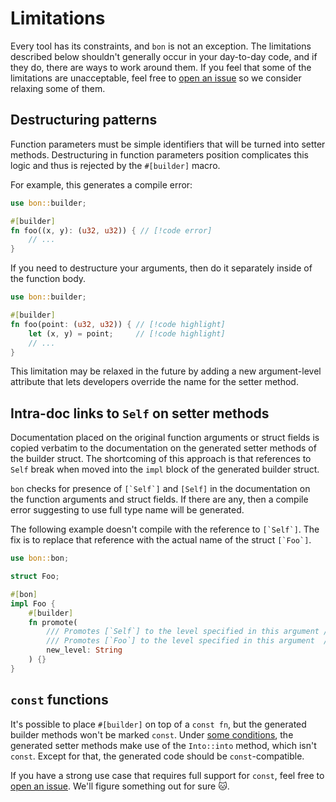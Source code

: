 # Limitations

Every tool has its constraints, and `bon` is not an exception. The limitations described below shouldn't generally occur in your day-to-day code, and if they do, there are ways to work around them. If you feel that some of the limitations are unacceptable, feel free to [open an issue] so we consider relaxing some of them.

## Destructuring patterns

Function parameters must be simple identifiers that will be turned into setter methods. Destructuring in function parameters position complicates this logic and thus is rejected by the `#[builder]` macro.

For example, this generates a compile error:

```rust compile_fail
use bon::builder;

#[builder]
fn foo((x, y): (u32, u32)) { // [!code error]
    // ...
}
```

If you need to destructure your arguments, then do it separately inside of the function body.

```rust
use bon::builder;

#[builder]
fn foo(point: (u32, u32)) { // [!code highlight]
    let (x, y) = point;     // [!code highlight]
    // ...
}
```

This limitation may be relaxed in the future by adding a new argument-level attribute that lets developers override the name for the setter method.


## Intra-doc links to `Self` on setter methods

Documentation placed on the original function arguments or struct fields is copied verbatim to the documentation on the generated setter methods of the builder struct. The shortcoming of this approach is that references to `Self` break when moved into the `impl` block of the generated builder struct.

`bon` checks for presence of ``[`Self`]`` and `[Self]` in the documentation on the function arguments and struct fields. If there are any, then a compile error suggesting to use full type name will be generated.

The following example doesn't compile with the reference to ``[`Self`]``. The fix is to replace that reference with the actual name of the struct ``[`Foo`]``.

```rust compile_fail
use bon::bon;

struct Foo;

#[bon]
impl Foo {
    #[builder]
    fn promote(
        /// Promotes [`Self`] to the level specified in this argument // [!code --]
        /// Promotes [`Foo`] to the level specified in this argument  // [!code ++]
        new_level: String
    ) {}
}
```

## `const` functions

It's possible to place `#[builder]` on top of a `const fn`, but the generated builder methods won't be marked `const`. Under [some conditions](into-conversions#types-that-qualify-for-an-automatic-into-conversion), the generated setter methods make use of the `Into::into` method, which isn't `const`. Except for that, the generated code should be `const`-compatible.

If you have a strong use case that requires full support for `const`, feel free to [open an issue]. We'll figure something out for sure 🐱.

[open an issue]: https://github.com/elastio/bon/issues
